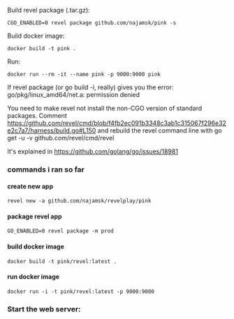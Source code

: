 Build revel package (.tar.gz):

    CGO_ENABLED=0 revel package github.com/najamsk/pink -s

Build docker image:

    docker build -t pink .

Run:

    docker run --rm -it --name pink -p 9000:9000 pink

If revel package (or go build -i, really) gives you the error:
 go/pkg/linux_amd64/net.a: permission denied

You need to make revel not install the non-CGO version of standard packages.
Comment https://github.com/revel/cmd/blob/f4fb2ec091b3348c3ab1c315067f296e32e2c7a7/harness/build.go#L150
and rebuild the revel command line with go get -u -v github.com/revel/cmd/revel

It's explained in https://github.com/golang/go/issues/18981

### commands i ran so far

#### create new app
    revel new -a github.com/najamsk/revelplay/pink

#### package revel app
    GO_ENABLED=0 revel package -m prod

#### build docker image
    docker build -t pink/revel:latest .

#### run docker image
    docker run -i -t pink/revel:latest -p 9000:9000

### Start the web server:

